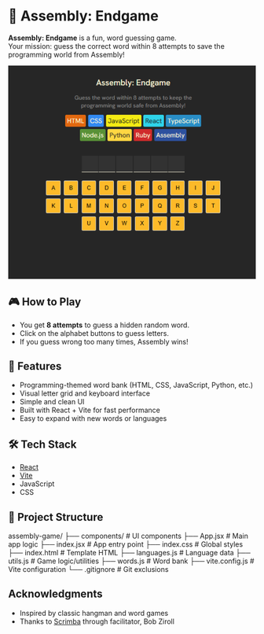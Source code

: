 # 🧩 Assembly: Endgame

**Assembly: Endgame** is a fun, word guessing game.  
Your mission: guess the correct word within 8 attempts to save the programming world from Assembly!

![Assembly Endgame Screenshot](./screenshot.png)

## 🎮 How to Play

- You get **8 attempts** to guess a hidden random word.
- Click on the alphabet buttons to guess letters.
- If you guess wrong too many times, Assembly wins!

## 🚀 Features

- Programming-themed word bank (HTML, CSS, JavaScript, Python, etc.)
- Visual letter grid and keyboard interface
- Simple and clean UI
- Built with React + Vite for fast performance
- Easy to expand with new words or languages

## 🛠️ Tech Stack

- [React](https://reactjs.org/)
- [Vite](https://vitejs.dev/)
- JavaScript
- CSS

## 📁 Project Structure

assembly-game/
├── components/ # UI components
├── App.jsx # Main app logic
├── index.jsx # App entry point
├── index.css # Global styles
├── index.html # Template HTML
├── languages.js # Language data
├── utils.js # Game logic/utilities
├── words.js # Word bank
├── vite.config.js # Vite configuration
└── .gitignore # Git exclusions

## Acknowledgments

- Inspired by classic hangman and word games
- Thanks to [Scrimba](scrimba.com) through facilitator, Bob Ziroll
